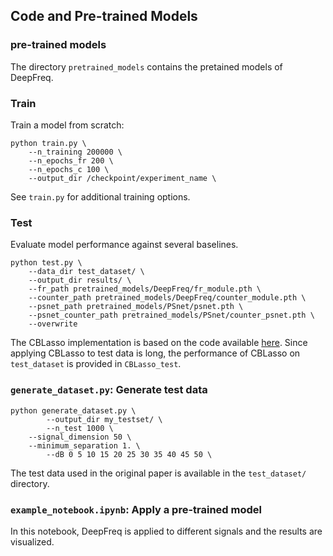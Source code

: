 

## Code and Pre-trained Models

### pre-trained models
The directory `pretrained_models` contains the pretained models of DeepFreq. 

### Train
Train a model from scratch:

```shell
python train.py \
	--n_training 200000 \
	--n_epochs_fr 200 \
	--n_epochs_c 100 \
	--output_dir /checkpoint/experiment_name \
```

See `train.py` for additional training options.

### Test

Evaluate model performance against several baselines.


```shell
python test.py \
	--data_dir test_dataset/ \
  	--output_dir results/ \
  	--fr_path pretrained_models/DeepFreq/fr_module.pth \
  	--counter_path pretrained_models/DeepFreq/counter_module.pth \
  	--psnet_path pretrained_models/PSnet/psnet.pth \
	--psnet_counter_path pretrained_models/PSnet/counter_psnet.pth \
	--overwrite
```

The CBLasso implementation is based on the code available [here](http://www.lsta.upmc.fr/boyer/codes/html_CBlasso_vs_Blasso/script_example1_CBlasso_vs_Blasso.html). Since applying CBLasso to test data is long, the performance of CBLasso on `test_dataset` is provided in `CBLasso_test`.


### `generate_dataset.py`: Generate test data


```shell
python generate_dataset.py \
    	--output_dir my_testset/ \
    	--n_test 1000 \
	--signal_dimension 50 \
   	--minimum_separation 1. \
    	--dB 0 5 10 15 20 25 30 35 40 45 50 \
```

The test data used in the original paper is available in the `test_dataset/` directory.

### `example_notebook.ipynb`: Apply a pre-trained model

In this notebook, DeepFreq is applied to different signals and the results are visualized. 
